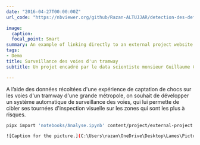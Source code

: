 ```yaml
---
date: "2016-04-27T00:00:00Z"
url_code: "https://nbviewer.org/github/Razan-ALTUJJAR/detection-des-defauts-de-voies-des-rails-de-tramways/blob/main/Analyse.ipynb"

image:
  caption: 
  focal_point: Smart
summary: An example of linking directly to an external project website using `external_link`.
tags:
- Demo 
title: Surveillance des voies d'un tramway
subtitle: Un projet encadré par le data scientiste monsieur Guillaume CHEVALEYRE.

---
```

A l’aide des données récoltées d'une expérience de captation de chocs sur les voies d'un tramway d'une grande métropole, on souhait de développer un système automatique de surveillance des voies, qui lui permette de cibler ses tournées d'inspection visuelle sur les zones qui sont les plus à risques. 

```bash
pipx import 'notebooks/Analyse.ipynb' content/project/external-project -- verbose

![Caption for the picture.](C:\Users\razan\OneDrive\Desktop\Lames\Picture\uO\Med.png)
```